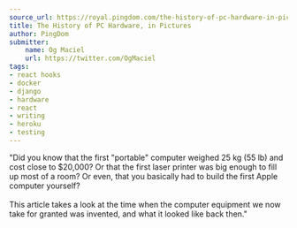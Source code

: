 ```yaml
---
source_url: https://royal.pingdom.com/the-history-of-pc-hardware-in-pictures/
title: The History of PC Hardware, in Pictures
author: PingDom
submitter:
    name: Og Maciel
    url: https://twitter.com/OgMaciel
tags:
- react hooks
- docker
- django
- hardware
- react
- writing
- heroku
- testing
---
```


"Did you know that the first "portable" computer weighed 25 kg (55 lb) and cost close to \$20,000? Or that the first laser printer was big enough to fill up most of a room? Or even, that you basically had to build the first Apple computer yourself?\
\
This article takes a look at the time when the computer equipment we now take for granted was invented, and what it looked like back then." 
